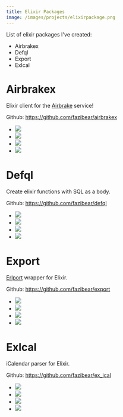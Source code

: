 ```yaml
---
title: Elixir Packages
image: /images/projects/elixirpackage.png
---
```


List of elixir packages I've created:
- Airbrakex
- Defql
- Export
- ExIcal

<!--more-->

# Airbrakex

Elixir client for the [Airbrake](https://airbrake.io/) service!

Github: https://github.com/fazibear/airbrakex

- ![](https://img.shields.io/hexpm/dt/airbrakex.svg)
- ![](https://img.shields.io/github/stars/fazibear/airbrakex.svg)
- ![](https://img.shields.io/hexpm/v/airbrakex.svg)
- ![](https://img.shields.io/badge/license-MIT-blue.svg)

# Defql

Create elixir functions with SQL as a body.

Github: https://github.com/fazibear/defql

- ![](https://img.shields.io/hexpm/dt/defql.svg)
- ![](https://img.shields.io/github/stars/fazibear/defql.svg)
- ![](https://img.shields.io/hexpm/v/defql.svg)
- ![](https://img.shields.io/badge/license-MIT-blue.svg)

# Export

[Erlport](http://erlport.org/) wrapper for Elixir.

Github: https://github.com/fazibear/export

- ![](https://img.shields.io/hexpm/dt/export.svg)
- ![](https://img.shields.io/github/stars/fazibear/export.svg)
- ![](https://img.shields.io/hexpm/v/export.svg)
- ![](https://img.shields.io/badge/license-MIT-blue.svg)

# ExIcal

iCalendar parser for Elixir.

Github: https://github.com/fazibear/ex_ical

- ![](https://img.shields.io/hexpm/dt/ex_ical.svg)
- ![](https://img.shields.io/github/stars/fazibear/ex_ical.svg)
- ![](https://img.shields.io/hexpm/v/ex_ical.svg)
- ![](https://img.shields.io/badge/license-MIT-blue.svg)

